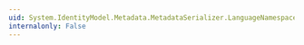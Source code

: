 ```yaml
---
uid: System.IdentityModel.Metadata.MetadataSerializer.LanguageNamespaceUri
internalonly: False
---
```


